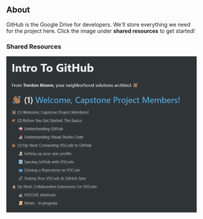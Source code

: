 ## About

GitHub is the Google Drive for developers. We'll store everything we need for the project here. Click the image under **shared resources** to get started!


### Shared Resources

[![Walkthrough](assets/GitHub_Intro.png "GitHub Walkthrough")](https://www.notion.so/trentonimoore/Intro-To-GitHub-e972a223ac684ed2933d821c9dbc0f0f)

